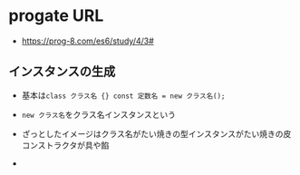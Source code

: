 # progate URL

- https://prog-8.com/es6/study/4/3#

## インスタンスの生成

- 基本は```class クラス名 {} const 定数名 = new クラス名();```

- ```new クラス名```をクラス名インスタンスという

- ざっとしたイメージはクラス名がたい焼きの型インスタンスがたい焼きの皮コンストラクタが具や餡

- 